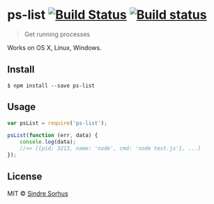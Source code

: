 # ps-list [![Build Status](https://travis-ci.org/sindresorhus/ps-list.svg?branch=master)](https://travis-ci.org/sindresorhus/ps-list) [![Build status](https://ci.appveyor.com/api/projects/status/i733mfqw11sja2xf/branch/master?svg=true)](https://ci.appveyor.com/project/sindresorhus/ps-list/branch/master)

> Get running processes

Works on OS X, Linux, Windows.


## Install

```
$ npm install --save ps-list
```


## Usage

```js
var psList = require('ps-list');

psList(function (err, data) {
	console.log(data);
	//=> [{pid: 3213, name: 'node', cmd: 'node test.js'}, ...]
});
```


## License

MIT © [Sindre Sorhus](http://sindresorhus.com)
